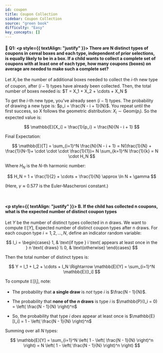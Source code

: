 ```yaml
---
id: coupon 
title: Coupon Collection
sidebar: Coupon Collection
source: "green book"
difficulty: "Easy"
key_concepts: []
---
```


#### 📖 Q1: <p style={{ textAlign: "justify" }}>  There are N distinct types of coupons in cereal boxes and each type, independent of prior selections, is equally likely to be in a box. If a child wants to collect a complete set of coupons with at least one of each type, how many coupons (boxes) on average are needed to make such a complete set? </p>  


Let $X_i$ be the number of additional boxes needed to collect the $i$-th new type of coupon, after $(i - 1)$ types have already been collected. Then, the total number of boxes needed is: $T = X_1 + X_2 + \cdots + X_N $


To get the $i$-th new type, you've already seen $(i - 1)$ types. The probability of drawing a new type is: $p_i = \frac{N - i + 1}{N}$. You repeat until the first success, so X follows the geometric distribution: $X_i \sim \text{Geom}(p_i)$. So the expected value is:

$$
\mathbb{E}[X_i] = \frac{1}{p_i} = \frac{N}{N - i + 1}
$$

Final Expectation:

$$
\mathbb{E}[T] = \sum_{i=1}^N \frac{N}{N - i + 1} = N(\frac{1}{N} + \frac{1}{N-1}+ \cdot \cdot \cdot \frac{1}{1})= N \sum_{k=1}^N \frac{1}{k} = N \cdot H_N
$$

Where $H_N$ is the $N$-th harmonic number:

$$
H_N = 1 + \frac{1}{2} + \cdots + \frac{1}{N} \approx \ln N + \gamma
$$

(Here, $\gamma \approx 0.577$ is the Euler-Mascheroni constant.)

 &nbsp;



####  <p style={{ textAlign: "justify" }}>  B. If the child has collected n coupons, what is the expected number of distinct coupon types </p> 

Let $Y$ be the number of distinct types collected in $n$ draws. We want to compute $\mathbb{E}[Y]$, Expected number of distinct coupon types after n draws. For each coupon type $i = 1, 2, \dots, N$, define an indicator random variable:

$$
I_i =
\begin{cases}
1, & \text{if type } i \text{ appears at least once in the } n \text{ draws} \\
0, & \text{otherwise}
\end{cases}
$$

Then the total number of distinct types is:

$$
Y = I_1 + I_2 + \cdots + I_N
\Rightarrow \mathbb{E}[Y] = \sum_{i=1}^N \mathbb{E}[I_i]
$$



To compute $\mathbb{E}[I_i]$, note:

- The probability that **a single draw** is *not* type $i$ is $\frac{N - 1}{N}$.
- The probability that **none of the $n$ draws** is type $i$ is $\mathbb{P}(I_i = 0) = \left( \frac{N - 1}{N} \right)^n$


- So, the probability that type $i$ *does* appear at least once is $\mathbb{E}[I_i] = 1 - \left( \frac{N - 1}{N} \right)^n$

Summing over all $N$ types:

$$
\mathbb{E}[Y] = \sum_{i=1}^N \left( 1 - \left( \frac{N - 1}{N} \right)^n \right)
= N \left( 1 - \left( \frac{N - 1}{N} \right)^n \right)
$$
